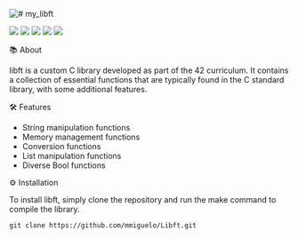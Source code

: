 ![# my_libft](https://github.com/mmiguelo/42_project_badges/blob/main/covers/cover-libft-bonus.png)

<p>
    <img src="https://img.shields.io/badge/score-125%20%2F%20100-success?style=for-the-badge" />
    <img src="https://img.shields.io/github/repo-size/mmiguelo/Libft?style=for-the-badge&logo=github">
    <img src="https://img.shields.io/github/languages/count/mmiguelo/Libft?style=for-the-badge&logo=" />
    <img src="https://img.shields.io/github/languages/top/mmiguelo/Libft?style=for-the-badge" />
    <img src="https://img.shields.io/github/last-commit/mmiguelo/Libft?style=for-the-badge" />
</p>


📚 About

libft is a custom C library developed as part of the 42 curriculum. It contains a collection of essential functions that are typically found in the C standard library, with some additional features.

🛠️ Features

- String manipulation functions
- Memory management functions
- Conversion functions
- List manipulation functions
- Diverse Bool functions

⚙️ Installation

To install libft, simply clone the repository and run the make command to compile the library.

```
git clone https://github.com/mmiguelo/Libft.git
```
